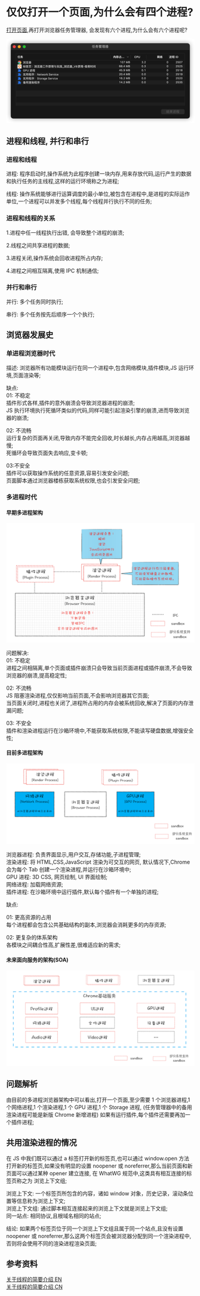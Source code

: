 # 仅仅打开一个页面,为什么会有四个进程?

[打开页面](https://time.geekbang.org/column/intro/216),再打开浏览器任务管理器, 会发现有六个进程,为什么会有六个进程呢?

![任务管理器](../images/01/01.png)

## 进程和线程, 并行和串行

### 进程和线程

进程: 程序启动时,操作系统为此程序创建一块内存,用来存放代码,运行产生的数据和执行任务的主线程,这样的运行环境称之为进程;

线程: 操作系统能够进行运算调度的最小单位,被包含在进程中,是进程的实际运作单位,一个进程可以并发多个线程,每个线程并行执行不同的任务;

### 进程和线程的关系

1.进程中任一线程执行出错, 会导致整个进程的崩溃;

2.线程之间共享进程的数据;

3.进程关闭,操作系统会回收进程所占内存;

4.进程之间相互隔离,使用 IPC 机制通信;

### 并行和串行

并行: 多个任务同时执行;

串行: 多个任务按先后顺序一个个执行;

## 浏览器发展史

### 单进程浏览器时代

描述: 浏览器所有功能模块运行在同一个进程中,包含网络模块,插件模块,JS 运行环境,页面渲染等;

缺点:  
01: 不稳定  
插件形式各样,插件的意外崩溃会导致浏览器进程的崩溃;  
JS 执行环境执行死循环类似的代码,同样可能引起渲染引擎的崩溃,进而导致浏览器的崩溃;

02: 不流畅  
运行复杂的页面再关闭,导致内存不能完全回收,时长越长,内存占用越高,浏览器越慢;  
死循环会导致页面失去响应,变卡顿;

03:不安全  
插件可以获取操作系统的任意资源,容易引发安全问题;  
页面脚本通过浏览器楼栋获取系统权限,也会引发安全问题;

### 多进程时代

#### 早期多进程架构

![早期多进程架构](../images/01/02.png)

问题解决:  
01: 不稳定  
进程之间相隔离,单个页面或插件崩溃只会导致当前页面进程或插件崩溃,不会导致浏览器的崩溃,提高稳定性;

02: 不流畅  
JS 阻塞渲染进程,仅仅影响当前页面,不会影响浏览器其它页面;  
当页面关闭时,进程也关闭了,进程所占用的内存会被系统回收,解决了页面的内存泄漏问题;

03: 不安全  
插件和渲染进程运行在沙箱环境中,不能获取系统权限,不能读写硬盘数据,增强安全性;

#### 目前多进程架构

![目前多进程架构](../images/01/03.png)

浏览器进程: 负责界面显示,用户交互,存储功能,子进程管理;  
渲染进程: 将 HTML,CSS,JavaScript 渲染为可交互的网页, 默认情况下,Chrome 会为每个 Tab 创建一个渲染进程,并运行在沙箱环境中;  
GPU 进程: 3D CSS, 网页绘制, UI 界面绘制;  
网络进程: 加载网络资源;  
插件进程: 在沙箱环境中运行插件,默认每个插件有一个单独的进程;

缺点:

01: 更高资源的占用  
每个进程都会包含公共基础结构的副本,浏览器会消耗更多的内存资源;

02: 更复杂的体系架构  
各模块之间耦合性高,扩展性差,很难适应新的需求;

#### 未来面向服务的架构(SOA)

![未来面向服务的架构](../images/01/04.png)

## 问题解析

由目前的多进程浏览器架构中可以看出,打开一个页面,至少需要 1 个浏览器进程,1 个网络进程,1 个渲染进程,1 个 GPU 进程,1 个 Storage 进程, (任务管理器中的备用渲染进程可能是新版 Chrome 新增进程) 如果有运行插件,每个插件还需要再加一个插件进程;

## 共用渲染进程的情况

在 JS 中我们既可以通过 a 标签打开新的标签页,也可以通过 window.open 方法打开新的标签页,如果没有明显的设置 noopener 或 noreferrer,那么当前页面和新页面可以通过某种 opener 建立连接, 在 WhatWG 规范中,这类具有相互连接的标签页称之为 浏览上下文组;

浏览上下文: 一个标签页所包含的内容，诸如 window 对象，历史记录，滚动条位置等信息称为浏览上下文;  
浏览上下文组: 通过脚本相互连接起来的浏览上下文就是浏览上下文组;  
同一站点: 相同协议,且根域名相同的站点;

结论: 如果两个标签页位于同一个浏览上下文组且属于同一个站点,且没有设置 noopener 或 noreferrer,那么这两个标签页会被浏览器分配到同一个渲染进程中,否则将会使用不同的渲染进程渲染页面;

## 参考资料

[关于线程的简要介绍 EN](https://www.internalpointers.com/post/gentle-introduction-multithreading)  
[关于线程的简要介绍 CN](https://mp.weixin.qq.com/s/w0VETkkXI83Fu0YghpYlkw)
